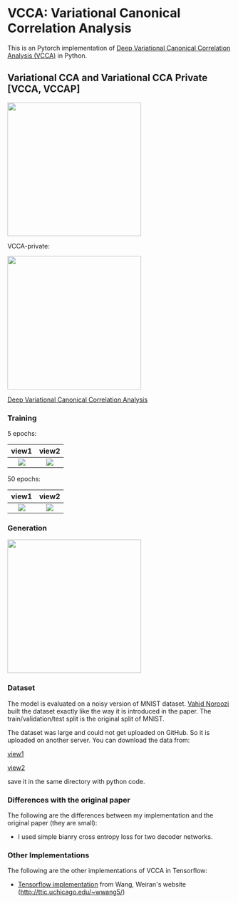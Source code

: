 # VCCA: Variational Canonical Correlation Analysis

This is an Pytorch implementation of [Deep Variational Canonical Correlation Analysis (VCCA)](https://arxiv.org/abs/1610.03454) in Python.

## Variational CCA and Variational CCA Private [VCCA, VCCAP]

<img src="https://github.com/edchengg/VCCA-StudyNotes/blob/master/Notes/vcca.png" width="300">

VCCA-private:

<img src="https://github.com/edchengg/VCCA-StudyNotes/blob/master/Notes/vcca-p.png" width="300">


[Deep Variational Canonical Correlation Analysis](https://github.com/edchengg/VCCA-StudyNotes/blob/master/paper/DVCCA.pdf)


### Training
5 epochs:

view1            |  view2
:-------------------------:|:-------------------------:
![](https://github.com/edchengg/VCCA_pytorch/blob/master/results/sample1_5.png)  |  ![](https://github.com/edchengg/VCCA_pytorch/blob/master/results/sample2_5.png)

50 epochs:

view1            |  view2
:-------------------------:|:-------------------------:
![](https://github.com/edchengg/VCCA_pytorch/blob/master/results/sample1_50.png)  |  ![](https://github.com/edchengg/VCCA_pytorch/blob/master/results/sample2_50.png)
### Generation

<img src="https://github.com/edchengg/VCCA_pytorch/blob/master/results/final.png" width="300">

### Dataset
The model is evaluated on a noisy version of MNIST dataset. [Vahid Noroozi](https://github.com/VahidooX/DeepCCA) built the dataset exactly like the way it is introduced in the paper. The train/validation/test split is the original split of MNIST.

The dataset was large and could not get uploaded on GitHub. So it is uploaded on another server. You can download the data from:

[view1](https://www2.cs.uic.edu/~vnoroozi/noisy-mnist/noisymnist_view1.gz)

[view2](https://www2.cs.uic.edu/~vnoroozi/noisy-mnist/noisymnist_view2.gz)

save it in the same directory with python code.

### Differences with the original paper
The following are the differences between my implementation and the original paper (they are small):

 * I used simple bianry cross entropy loss for two decoder networks.

### Other Implementations

The following are the other implementations of VCCA in Tensorflow:

* [Tensorflow implementation](http://ttic.uchicago.edu/~wwang5/papers/vcca_tf0.9_code.tgz) from Wang, Weiran's website (http://ttic.uchicago.edu/~wwang5/)

